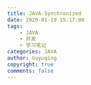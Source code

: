 ```yaml
---
title: JAVA-Synchronized
date: 2020-01-19 15:17:00
tags:
    - JAVA
    - 并发
    - 学习笔记
categories: JAVA
author: Guyuqing
copyright: true
comments: false
---
```

